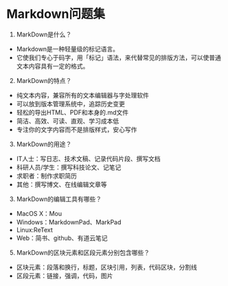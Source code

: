 # Markdown问题集

1. MarkDown是什么？  
+ Markdown是一种轻量级的标记语言。
+ 它使我们专心于码字，用「标记」语法，来代替常见的排版方法，可以使普通文本内容具有一定的格式。
2. MarkDown的特点？  
+ 纯文本内容，兼容所有的文本编辑器与字处理软件
+ 可以放到版本管理系统中，追踪历史变更
+ 轻松的导出HTML、PDF和本身的.md文件
+ 简洁、高效、可读、直观、学习成本低
+ 专注你的文字内容而不是排版样式，安心写作
3. MarkDown的用途？  
+ IT人士：写日志、技术文稿、记录代码片段、撰写文档
+ 科研人员/学生：撰写科技论文、记笔记
+ 求职者：制作求职简历
+ 其他：撰写博文、在线编辑文章等
3. MarkDown的编辑工具有哪些？　　　　
+ MacOS X：Mou
+ Windows：MarkdownPad、MarkPad
+ Linux:ReText
+ Web：简书、github、有道云笔记
5. MarkDown的区块元素和区段元素分别包含哪些？　　
+ 区块元素：段落和换行，标题，区块引用，列表，代码区块，分割线
+ 区段元素：链接，强调，代码，图片
